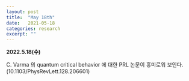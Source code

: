```yaml
---
layout: post
title:  "May 18th"
date:   2021-05-18
categories: research
excerpt: ""
---
```


**2022.5.18(수)**

C. Varma 의 quantum critical behavior 에 대한 PRL 논문이 흥미로워 보인다. (10.1103/PhysRevLett.128.206601)


